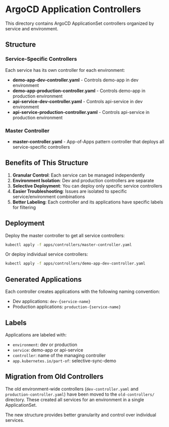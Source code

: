 # ArgoCD Application Controllers

This directory contains ArgoCD ApplicationSet controllers organized by service and environment.

## Structure

### Service-Specific Controllers
Each service has its own controller for each environment:

- **demo-app-dev-controller.yaml** - Controls demo-app in dev environment
- **demo-app-production-controller.yaml** - Controls demo-app in production environment
- **api-service-dev-controller.yaml** - Controls api-service in dev environment
- **api-service-production-controller.yaml** - Controls api-service in production environment

### Master Controller
- **master-controller.yaml** - App-of-Apps pattern controller that deploys all service-specific controllers

## Benefits of This Structure

1. **Granular Control**: Each service can be managed independently
2. **Environment Isolation**: Dev and production controllers are separate
3. **Selective Deployment**: You can deploy only specific service controllers
4. **Easier Troubleshooting**: Issues are isolated to specific service/environment combinations
5. **Better Labeling**: Each controller and its applications have specific labels for filtering

## Deployment

Deploy the master controller to get all service controllers:

```bash
kubectl apply -f apps/controllers/master-controller.yaml
```

Or deploy individual service controllers:

```bash
kubectl apply -f apps/controllers/demo-app-dev-controller.yaml
```

## Generated Applications

Each controller creates applications with the following naming convention:
- Dev applications: `dev-{service-name}`
- Production applications: `production-{service-name}`

## Labels

Applications are labeled with:
- `environment`: dev or production
- `service`: demo-app or api-service
- `controller`: name of the managing controller
- `app.kubernetes.io/part-of`: selective-sync-demo

## Migration from Old Controllers

The old environment-wide controllers (`dev-controller.yaml` and `production-controller.yaml`) have been moved to the `old-controllers/` directory. These created all services for an environment in a single ApplicationSet.

The new structure provides better granularity and control over individual services.
